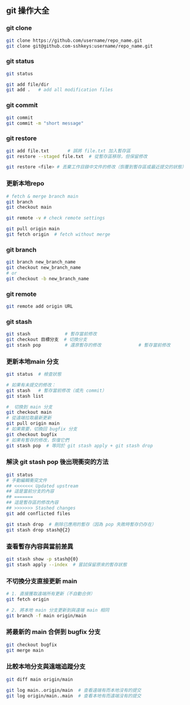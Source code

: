 ## git 操作大全

### git clone
``` bash
git clone https://github.com/username/repo_name.git
git clone git@github.com-sshkeys:username/repo_name.git

```

### git status
``` bash
git status

git add file/dir
git add .   # add all modification files

```

### git commit
``` bash
git commit
git commit -m "short message"

```

### git restore
``` bash
git add file.txt       # 誤將 file.txt 加入暫存區
git restore --staged file.txt  # 從暫存區移除，但保留修改

git restore <file> # 丟棄工作目錄中文件的修改（恢覆到暫存區或最近提交的狀態）

```

### 更新本地repo
``` bash
# fetch & merge branch main
git branch
git checkout main

git remote -v # check remote settings

git pull origin main
git fetch origin  # fetch without merge
```

### git branch
``` bash
git branch new_branch_name
git checkout new_branch_name
# or
git checkout -b new_branch_name

```

### git remote
``` bash
git remote add origin URL

```

### git stash
``` bash
git stash             # 暫存當前修改
git checkout 目標分支  # 切換分支
git stash pop         # 還原暫存的修改              # 暫存當前修改

```

### 更新本地main 分支
``` bash
git status  # 檢查狀態

# 如果有未提交的修改：
git stash   # 暫存當前修改（或先 commit）
git stash list

#  切換到 main 分支
git checkout main
# 從遠端拉取最新更新
git pull origin main
# 如果需要，切換回 bugfix 分支
git checkout bugfix
# 如果有暫存的修改，恢復它們
git stash pop  # 等同於 git stash apply + git stash drop

```
### 解決 git stash pop 後出現衝突的方法
``` bash
git status
# 手動編輯衝突文件
## <<<<<<< Updated upstream
## 這是當前分支的內容
## =======
## 這是暫存區的修改內容
## >>>>>>> Stashed changes
git add conflicted files

git stash drop  # 刪除已應用的暫存（因為 pop 失敗時暫存仍存在）
git stash drop stash@{2}

```

### 查看暫存內容與當前差異
``` bash
git stash show -p stash@{0}
git stash apply --index  # 嘗試保留原來的暫存狀態

```

### 不切換分支直接更新 main
``` bash
# 1. 直接獲取遠端所有更新（不自動合併）
git fetch origin

# 2. 將本地 main 分支更新到與遠端 main 相同
git branch -f main origin/main
```

### 將最新的 main 合併到 bugfix 分支
``` bash
git checkout bugfix
git merge main

```

### 比較本地分支與遠端追蹤分支
``` bash
git diff main origin/main

git log main..origin/main  # 查看遠端有而本地沒有的提交
git log origin/main..main  # 查看本地有而遠端沒有的提交

```

